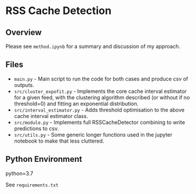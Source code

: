 # RSS Cache Detection

## Overview
Please see `method.ipynb` for a summary and discussion of my approach. 

## Files
- `main.py` - Main script to run the code for both cases and produce csv of outputs.
- `src/cluster_expofit.py` - Implements the core cache interval estimator for a given feed,
 with the clustering algorithm described (or without if no threshold=0) and fitting an exponential distribution.
- `src/interval_estimator.py` - Adds threshold optimisation to the above cache interval estimator class.
- `src/module.py` - Implements full RSSCacheDetector combining to write predictions to csv.
- `src/utils.py` - Some generic longer functions used in the jupyter notebook to make that less cluttered.

## Python Environment
python=3.7

See `requirements.txt`




